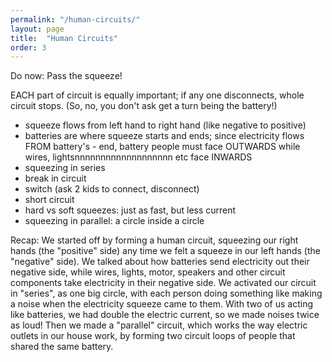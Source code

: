 ```yaml
---
permalink: "/human-circuits/"
layout: page
title:  "Human Circuits"
order: 3
---
```


Do now: Pass the squeeze!

EACH part of circuit is equally important; if any one disconnects, whole circuit stops. (So, no, you don't ask get a turn being the battery!)

- squeeze flows from left hand to right hand (like negative to positive)
- batteries are where squeeze starts and ends; since electricity flows FROM battery's - end, battery people must face OUTWARDS while wires, lightsnnnnnnnnnnnnnnnnnnn etc face INWARDS
- squeezing in series
- break in circuit
- switch (ask 2 kids to connect, disconnect)
- short circuit
- hard vs soft squeezes: just as fast, but less current
- squeezing in parallel: a circle inside a circle


Recap:
We started off by forming a human circuit, squeezing our right hands (the "positive" side) any time we felt a squeeze in our left hands (the "negative" side). We talked about how batteries send electricity out their negative side, while wires, lights, motor, speakers and other circuit components take electricity in their negative side. We activated our circuit in "series", as one big circle, with each person doing something like making a noise when the electricity squeeze came to them. With two of us acting like batteries, we had double the electric current, so we made noises twice as loud! Then we made a "parallel" circuit, which works the way electric outlets in our house work, by forming two circuit loops of people that shared the same battery.

